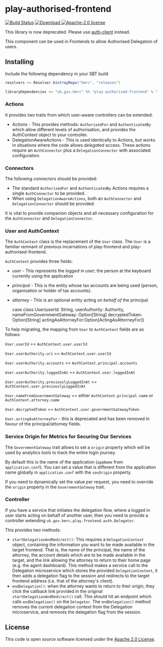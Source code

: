 # play-authorised-frontend

[![Build Status](https://travis-ci.org/hmrc/play-authorised-frontend.svg)](https://travis-ci.org/hmrc/play-authorised-frontend) [ ![Download](https://api.bintray.com/packages/hmrc/releases/play-authorised-frontend/images/download.svg) ](https://bintray.com/hmrc/releases/play-authorised-frontend/_latestVersion) [![Apache-2.0 license](http://img.shields.io/badge/license-Apache-brightgreen.svg)](http://www.apache.org/licenses/LICENSE-2.0.html)

This library is now deprecated. Please use [auth-client](https://github.com/hmrc/auth-client) instead. 

This component can be used in Frontends to allow Authorised Delegation of users.

## Installing
 
Include the following dependency in your SBT build
 
``` scala
resolvers += Resolver.bintrayRepo("hmrc", "releases")
 
libraryDependencies += "uk.gov.hmrc" %% "play-authorised-frontend" % "[INSERT-VERSION]"
```

### Actions

It provides two traits from which user-aware controllers can be extended:

* Actions - This provides methods: `AuthorisedFor` and `AuthenticatedBy` which allow different levels of authorisation, and provides the AuthContext object to your controller.
* DelegationAwareActions - This is used identically to Actions, but works in situations where the code allows _delegated_ access.  These actions require an `AuthConnector` plus a `DelegationConnector` with associated configuration.

### Connectors

The following connectors should be provided:

* The standard `AuthorisedFor` and `AuthenticatedBy` Actions requires a single `AuthConnector` to be provided.
* When using `DelegationAwareActions`, both an `AuthConnector` and `DelegationConnector` should be provided.

It is vital to provide companion objects and all necessary configuration for the `AuthConnector` and `DelegationConnector`.

### User and AuthContext

The `AuthContext` class is the replacement of the `User` class. The `User` is a familiar remnant of previous incarnations of play-frontend and play-authorised-frontend.

`AuthContext` provides three fields:

* *user* - This represents the _logged in user_; the person at the keyboard currently using the application
* *principal* - This is the entity whose tax accounts are being used (person, organisation or holder of tax accounts).
* *attorney* - This is an optional entity acting _on behalf of_ the principal.


    case class User(userId: String,
                    userAuthority: Authority,
                    nameFromGovernmentGateway: Option[String]
                    decryptedToken: Option[String]
                    actingAsAttorneyFor:Option[ActingAsAttorneyFor])

To help migrating, the mapping from `User` to `AuthContext` fields are as follows:

        
`User.userId` == `AuthContext.user.userId`

`User.userAuthority.uri` == `AuthContext.user.userId`

`User.userAuthority.accounts` == `AuthContext.principal.accounts`

`User.userAuthority.loggedInAt` == `AuthContext.user.loggedInAt`

`User.userAuthority.previouslyLoggedInAt` == `AuthContext.user.previouslyLoggedInAt`

`User.nameFromGovernmentGateway` == either `AuthContext.principal.name` or `AuthContext.attorney.name`

`User.decryptedToken` == `AuthContext.user.governmentGatewayToken`

`User.actingAsAttorneyFor` - this is deprecated and has been removed in favour of the principal/attorney fields.


### Service Origin for Metrics for Securing Our Services

The `GovernmentGateway` trait allows to set a `origin` property which will be used by analytics tools to
track the entire login journey.

By default this is the name of the application (`appName` from `application.conf`). You can set a value
that is different from the application name globally in `application.conf` with the `sosOrigin` property.

If you need to dynamically set the value per request, you need to override the `origin` property in
the `GovernmentGateway` trait. 


### Controller

If you have a service that initiates the delegation flow, where a logged in user starts acting on behalf of another user, then you need to provide a controller extending `uk.gov.hmrc.play.frontend.auth.Delegator`.

This provides two methods:

* `startDelegationAndRedirect()`: This requires a `DelegationContext` object, containing the information you want to be made available in the target frontend.  That is, the name of the principal, the name of the attorney, the account details which are to be made available in the target, and the link allowing the attorney to return to their home page (e.g. the agent dashboard). This method makes a service call to the Delegation microservice which stores the provided `DelegationContext`, it then adds a delegation flag to the session and redirects to the target frontend address (i.e. that of the attorney's client).
* `endDelegation()`: when the attorney wants to return to their origin, they click the callback link provided in the original `startDelegationAndRedirect()` call.
This should hit an endpoint which calls `endDelegation()` on the `Delegator`.  The `endDelegation()` method removes the current delegation context from the Delegation 
microservice, and removes the delegation flag from the session.


## License ##

This code is open source software licensed under the [Apache 2.0 License]("http://www.apache.org/licenses/LICENSE-2.0.html").
